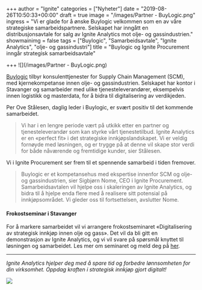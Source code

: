 +++
author = "Ignite"
categories = ["Nyheter"]
date = "2019-08-26T10:50:33+00:00"
draft = true
image = "/images/Partner - BuyLogic.png"
ingress = "Vi er glade for å ønske Buylogic velkommen som en av våre strategiske samarbeidspartnere. Selskapet har inngått en distribusjonsavtale for salg av Ignite Analytics mot olje- og gassindustrien."
showmainimg = false
tags = ["Buylogic", "Samarbeidsavtale", "Ignite Analytics", "olje- og gassindustri"]
title = "Buylogic og Ignite Procurement inngår strategisk samarbeidsavtale"

+++
![](/images/Partner - BuyLogic.png)

[Buylogic](https://www.buylogic.no/) tilbyr konsulenttjenester for Supply Chain Management (SCM), med kjernekompetanse innen olje- og gassindustrien. Selskapet har kontor i Stavanger og samarbeider med ulike tjenesteleverandører, eksempelvis innen logistikk og masterdata, for å bidra til digitalisering av verdikjeden.

Per Ove Stålesen, daglig leder i Buylogic, er svært positiv til det kommende samarbeidet.

> Vi har i en lengre periode vært på utkikk etter en partner og tjenesteleverandør som kan styrke vårt tjenestetilbud. Ignite Analytics er en «perfect fit» i det strategiske innkjøpslandskapet. Vi er veldig fornøyde med løsningen, og er trygge på at denne vil skape stor verdi for både nåværende og fremtidige kunder, sier Stålesen.

Vi i Ignite Procurement ser frem til et spennende samarbeid i tiden fremover.

> Buylogic er et kompetansehus med ekspertise innenfor SCM og olje- og gassindustrien, sier Sigbjørn Nome, CEO i Ignite Procurement. Samarbeidsavtalen vil hjelpe oss i skaleringen av Ignite Analytics, og bidra til å hjelpe enda flere med å realisere sitt potensial på innkjøpsområdet. Vi gleder oss til fortsettelsen, avslutter Nome.

#### **Frokostseminar i Stavanger**

For å markere samarbeidet vil vi arrangere frokostseminaret «Digitalisering av strategisk innkjøp innen olje og gass». Det vil da bli gitt en demonstrasjon av Ignite Analytics, og vi vil svare på spørsmål knyttet til løsningen og samarbeidet. Les mer om seminaret og meld deg på [her](https://app.smartsheet.com/b/form/81f5fbb122384677952e43bd51b57aa5).

***

_Ignite Analytics hjelper deg med å spare tid og forbedre lønnsomheten for din virksomhet. Oppdag kraften i strategisk innkjøp gjort digitalt!_

[![](https://www.ignite.no/images/Pr%C3%B8v%20Ignite%20Analytics%20-%201200%20x100.png)](https://www.ignite.no/ignite-analytics/demo/ "Prøv Ignite Analytics")